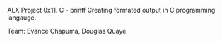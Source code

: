 ALX Project  0x11. C - printf
 Creating formated output in C programming langauge.

 Team: Evance Chapuma, Douglas Quaye
